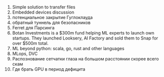     
1. Simple solution to transfer files
2. Embedded devices discussion
3. потенциальное закрытие Гуглоклауда
4. обратный туннель для безопасников
5. Ferret для Парсинга
6. Botan Investments is a $300m fund helping ML experts to launch own startups. They launched Looksery, AI Factory and sold them to Snap for over $500m total.
7. ML beyond python: scala, go, rust and other languages
8. MLops, DVC
9. Распознование сетчатки глаза на большом расстоянии скорее всего скам
10. Где брать GPU в период дефицита